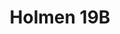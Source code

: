 ---
title: Holmen 19B
desc: "New apartment in the center of Balestrand for 8 people. (Possibility of 2 extra guests at extra cost). 4 bedrooms (optional if you want a single or double bed). Cot available. The apartment has a large balcony and a small balcony on the top floor. NOTE: Stairs to front door."

details:
- "8 persons"
- "4 bedrooms"
- "193 sq.m"

images: 
- src: /images/apartments/holmen-19b.jpg
- src: /images//IMG_6374.jpeg
- src: /images//IMG_6372.jpeg
- src: /images//IMG_6386.jpeg 
- src: /images/apartments/holmen-19b-1-kitchen.webp
- src: /images/apartments/holmen-19b-2-kitchen.jpg  
- src: /images/apartments/holmen-19b-3-livingroom.jpg
- src: /images/apartments/holmen-19b-4-livingroom.jpg
- src: /images/apartments/holmen-19b-5-bedroom.jpg
- src: /images/apartments/holmen-19b-6-bathroom.webp
- src: /images/apartments/holmen-19b-7-bathroom.webp
- src: /images/apartments/holmen-19b-10-bedroom.jpg
- src: /images/apartments/holmen-19b-11-bedroom.webp
- src: /images/apartments/holmen-19b-14-bedroom.webp
- src: /images/apartments/holmen-19b-16-floor.webp
- src: /images/apartments/holmen-19b-17-floor.webp

link: https://airbnb.no/rooms/29767798
alt: apartment central balcony family single room double room furnished
---
